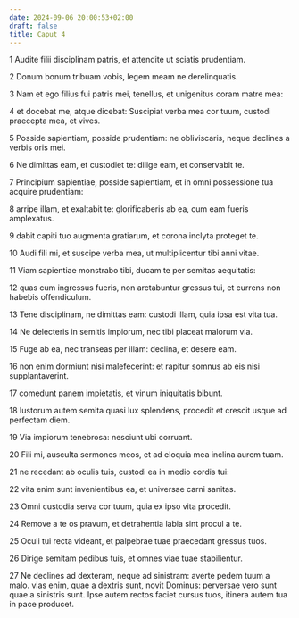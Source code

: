 ```yaml
---
date: 2024-09-06 20:00:53+02:00
draft: false
title: Caput 4
---
```





1 Audite filii disciplinam patris, et attendite ut sciatis prudentiam.

2 Donum bonum tribuam vobis, legem meam ne derelinquatis.

3 Nam et ego filius fui patris mei, tenellus, et unigenitus coram matre mea:

4 et docebat me, atque dicebat: Suscipiat verba mea cor tuum, custodi praecepta mea, et vives.

5 Posside sapientiam, posside prudentiam: ne obliviscaris, neque declines a verbis oris mei.

6 Ne dimittas eam, et custodiet te: dilige eam, et conservabit te.

7 Principium sapientiae, posside sapientiam, et in omni possessione tua acquire prudentiam:

8 arripe illam, et exaltabit te: glorificaberis ab ea, cum eam fueris amplexatus.

9 dabit capiti tuo augmenta gratiarum, et corona inclyta proteget te.

10 Audi fili mi, et suscipe verba mea, ut multiplicentur tibi anni vitae.

11 Viam sapientiae monstrabo tibi, ducam te per semitas aequitatis:

12 quas cum ingressus fueris, non arctabuntur gressus tui, et currens non habebis offendiculum.

13 Tene disciplinam, ne dimittas eam: custodi illam, quia ipsa est vita tua.

14 Ne delecteris in semitis impiorum, nec tibi placeat malorum via.

15 Fuge ab ea, nec transeas per illam: declina, et desere eam.

16 non enim dormiunt nisi malefecerint: et rapitur somnus ab eis nisi supplantaverint.

17 comedunt panem impietatis, et vinum iniquitatis bibunt.

18 Iustorum autem semita quasi lux splendens, procedit et crescit usque ad perfectam diem.

19 Via impiorum tenebrosa: nesciunt ubi corruant.

20 Fili mi, ausculta sermones meos, et ad eloquia mea inclina aurem tuam.

21 ne recedant ab oculis tuis, custodi ea in medio cordis tui:

22 vita enim sunt invenientibus ea, et universae carni sanitas.

23 Omni custodia serva cor tuum, quia ex ipso vita procedit.

24 Remove a te os pravum, et detrahentia labia sint procul a te.

25 Oculi tui recta videant, et palpebrae tuae praecedant gressus tuos.

26 Dirige semitam pedibus tuis, et omnes viae tuae stabilientur.

27 Ne declines ad dexteram, neque ad sinistram: averte pedem tuum a malo. vias enim, quae a dextris sunt, novit Dominus: perversae vero sunt quae a sinistris sunt. Ipse autem rectos faciet cursus tuos, itinera autem tua in pace producet.


